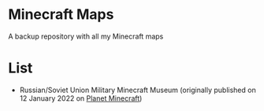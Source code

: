 # Minecraft Maps
A backup repository with all my Minecraft maps

# List
- Russian/Soviet Union Military Minecraft Museum (originally published on 12 January 2022 on [Planet Minecraft](https://www.planetminecraft.com/project/russian-soviet-union-military-minecraft-museum/))
